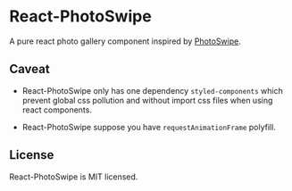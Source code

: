 # React-PhotoSwipe

A pure react photo gallery component inspired by [PhotoSwipe](https://github.com/dimsemenov/PhotoSwipe).

## Caveat

- React-PhotoSwipe only has one dependency `styled-components` which prevent global css pollution and without import css files when using react components.

- React-PhotoSwipe suppose you have `requestAnimationFrame` polyfill.

## License

React-PhotoSwipe is MIT licensed.
